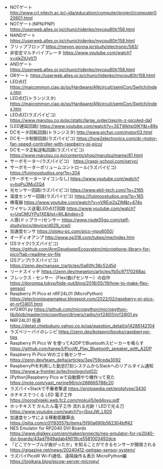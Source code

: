 - NOTゲート http://www.crl.nitech.ac.jp/~ida/education/computer/project/computer020601.html
- NOTゲート(NPN/PNP) https://userweb.alles.or.jp/chunichidenko/mycpu80tr156.html
- NANDゲート https://userweb.alles.or.jp/chunichidenko/mycpu80tr158.html
- フリップフロップ https://meyon.gonna.jp/study/electronic/583/
- 非安定マルチバイブレータ https://www.youtube.com/watch?v=xjkZtUyIt7I
- ANDゲート https://userweb.alles.or.jp/chunichidenko/mycpu80tr158.html
- ORゲート https://userweb.alles.or.jp/chunichidenko/mycpu80tr158.html
- LED点灯 https://maicommon.ciao.jp/ss/Hardware/ANcircuit/semiCon/Switch/index.htm
- LED点灯(トランジスタ) https://maicommon.ciao.jp/ss/Hardware/ANcircuit/semiCon/Switch/index.htm
- LED点灯(ラズパイピコ) https://www.marutsu.co.jp/pc/static/large_order/zep/m-z-picoled-da1
- [LED遅延回路] https://www.youtube.com/watch?v=3STWkhp0IKY&t=89s
- DCモータ回転回路(トランジスタ) http://www.picfun.com/motor03.html
- DCモータ制御回路(ラズパイピコ) https://how2electronics.com/dc-motor-fan-speed-controller-with-raspberry-pi-pico/
- DCモータ正転逆転回路(ラズパイピコ) https://www.marutsu.co.jp/contents/shop/marutsu/mame/81.html
- サーボモーター(ラズパイピコ)　https://raspi-school.com/servo/
- サーボモーターボリュームコントロール(ラズパイピコ)　https://fujimoostudios.org/?p=204
- [サーボモーターマイコンなし] https://www.youtube.com/watch?v=bqPu3Mul2Q4
- 光センサー回路(ラズパイピコ) https://www.ekit-tech.com/?p=2165
- 温度センサー回路(ラズパイピコ) https://fujimoostudios.org/?p=165
- 検電器 https://www.youtube.com/watch?v=vVREoi2sZIM&t=474s
- ワイヤレス送電LED点灯回路 https://www.youtube.com/watch?v=UqCMUYPu1XE&list=WL&index=5
- 人感(ドップラー)センサー https://www.route55go.com/self-study/pico/device/d029_rcwl/
- 加速度センサ https://otoku-pc.com/pico-mpu6050/
- オーディオアンプ http://www.op316.com/tubes/mw/index.htm
- I2Sマイク(ラズパイピコ) https://github.com/ArmDeveloperEcosystem/microphone-library-for-pico?tab=readme-ov-file
- I2Sアンプ(ラズパイピコ) https://zenn.dev/nanase_t/articles/0a60fc38c52d5d
- リードスイッチ https://zenn.dev/megeton/articles/fb5c97170268ac
- フレックス・センサー（Flex/曲げセンサー）の自作 https://dorompa.tokyo/hide-out/blog/2018/05/19/how-to-make-flex-sensor/
- Raspberry Pi Pico et nRF24L01 (MicroPython) https://electroniqueamateur.blogspot.com/2022/02/raspberry-pi-pico-et-nrf24l01.html
- nrf24l01.py https://github.com/micropython/micropython-lib/blob/master/micropython/drivers/radio/nrf24l01/nrf24l01.py
- NRF24L01 技適 https://detail.chiebukuro.yahoo.co.jp/qa/question_detail/q14286142104
- ラズベリーパイのレシピ https://zenn.dev/kotaproj/books/raspberrypi-tips
- Raspberry Pi Pico W を使ってA2DPでBluetoothスピーカーを鳴らす https://github.com/tanep3/PicoW_Play_Bluetooth_speaker_with_A2DP
- Raspberry Pi Pico Wのゴミ箱センサー https://zenn.dev/team_delta/articles/3ee759ceda3092
- RaspberryPiを利用した勤怠打刻システムからSlackへのリアルタイム通知 https://www.a-frontier.jp/technology/iot02/
- [Python]Raspberry Pico wで自動餌やり機作って見た https://note.com/vast_nerine96/n/n286665788c20
- ラズパイ×Slackで不審者撃退 https://protopedia.net/prototype/3430
- ホチキスでつくる LED 電子工作 https://noroshigeki.web.fc2.com/mokuji5/led4syu.pdf
- ホッチキスで かんたん電子工作 流れる光跡！LEDで光る刀 https://www.youtube.com/watch?v=jSozJW_L920
- 加速度センサによる移動距離算出 https://qiita.com/c01193557b/items/5f90a690b562304bff42
- NES Emulator for RP2040 DVI Boards https://www.digikey.com/en/maker/projects/nes-emulator-for-rp2040-dvi-boards/43ad7949adab49019ce5581003492dce
- 「どこでケーブルが曲がったか」を知ることができるセンサーが開発される https://gigazine.net/news/20240412-optigap-sensor-system/
- ラズパイPicoW Wi-Fi通信、遠隔操作＆表示 MicroPython編 https://logikara.blog/picow-server-micropy/